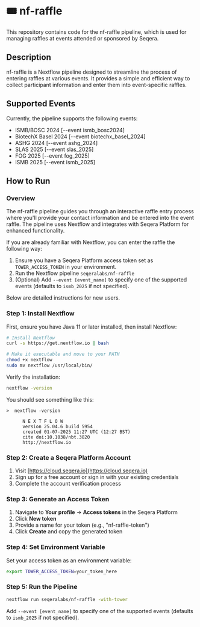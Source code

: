 # 🎟️ nf-raffle

This repository contains code for the nf-raffle pipeline, which is used for managing raffles at events attended or sponsored by Seqera.

## Description

nf-raffle is a Nextflow pipeline designed to streamline the process of entering raffles at various events. It provides a simple and efficient way to collect participant information and enter them into event-specific raffles.

## Supported Events

Currently, the pipeline supports the following events:

- ISMB/BOSC 2024      [--event ismb_bosc2024]
- BiotechX Basel 2024 [--event biotechx_basel_2024]
- ASHG 2024           [--event ashg_2024]
- SLAS 2025           [--event slas_2025]
- FOG 2025            [--event fog_2025]
- ISMB 2025           [--event ismb_2025]

## How to Run

### Overview

The nf-raffle pipeline guides you through an interactive raffle entry process where you'll provide your contact information and be entered into the event raffle. The pipeline uses Nextflow and integrates with Seqera Platform for enhanced functionality.

If you are already familiar with Nextflow, you can enter the raffle the following way:

1. Ensure you have a Seqera Platform access token set as `TOWER_ACCESS_TOKEN` in your environment.
2. Run the Nextflow pipeline `seqeralabs/nf-raffle`
3. (Optional) Add `--event [event_name]` to specify one of the supported events (defaults to `ismb_2025` if not specified).

Below are detailed instructions for new users.

### Step 1: Install Nextflow

First, ensure you have Java 11 or later installed, then install Nextflow:

```bash
# Install Nextflow
curl -s https://get.nextflow.io | bash

# Make it executable and move to your PATH
chmod +x nextflow
sudo mv nextflow /usr/local/bin/
```

Verify the installation:

```bash
nextflow -version
```

You should see something like this:

```console
>  nextflow -version                                                      

      N E X T F L O W
      version 25.04.6 build 5954
      created 01-07-2025 11:27 UTC (12:27 BST)
      cite doi:10.1038/nbt.3820
      http://nextflow.io
```

### Step 2: Create a Seqera Platform Account

1. Visit [https://cloud.seqera.io](https://cloud.seqera.io)
2. Sign up for a free account or sign in with your existing credentials
3. Complete the account verification process

### Step 3: Generate an Access Token

1. Navigate to **Your profile** → **Access tokens** in the Seqera Platform
2. Click **New token**
3. Provide a name for your token (e.g., "nf-raffle-token")
4. Click **Create** and copy the generated token

### Step 4: Set Environment Variable

Set your access token as an environment variable:

```bash
export TOWER_ACCESS_TOKEN=your_token_here
```

### Step 5: Run the Pipeline

```bash
nextflow run seqeralabs/nf-raffle -with-tower
```

Add `--event [event_name]` to specify one of the supported events (defaults to `ismb_2025` if not specified).
